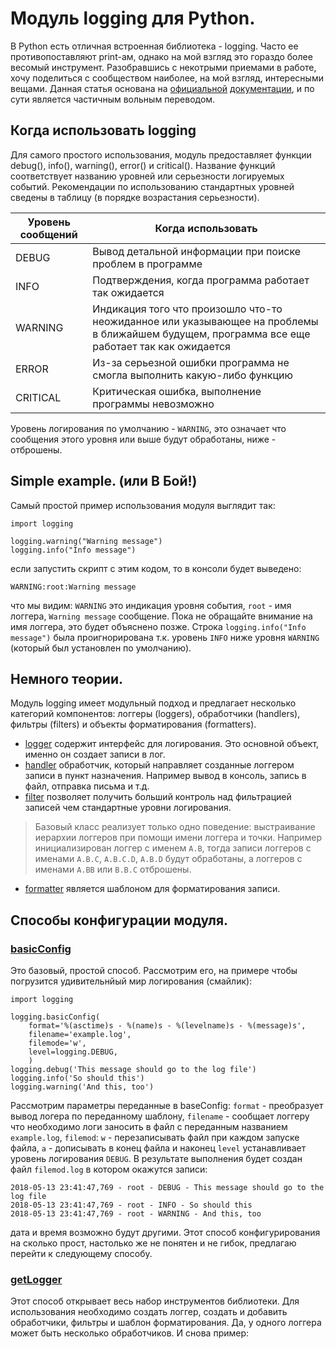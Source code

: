 # Модуль logging для Python.
  В Python есть отличная встроенная библиотека - logging. Часто ее противопоставляют print-ам, однако на мой взгляд это гораздо более весомый инструмент. Разобравшись с некотрыми приемами в работе, хочу поделиться с сообществом наиболее, на мой взгляд, интересными вещами. Данная статья основана на [официальной](https://docs.python.org/3/library/logging.html) [документации](https://docs.python.org/3/howto/logging.html), и по сути является частичным вольным переводом.

## Когда использовать logging
Для самого простого использования, модуль предоставляет функции debug(), info(), warning(), error() и critical(). Название функций соответствует названию уровней или серьезности логируемых событий. Рекомендации по использованию стандартных уровней сведены в таблицу (в порядке возрастания серьезности).

Уровень сообщений | Когда использовать
--- | ---
DEBUG | Вывод детальной информации при поиске проблем в программе
INFO | Подтверждения, когда программа работает так ожидается
WARNING | Индикация того что произошло что-то неожиданное или указывающее на проблемы в ближайшем будущем, программа все еще работает так как ожидается
ERROR | Из-за серьезной ошибки программа не смогла выполнить какую-либо функцию
CRITICAL | Критическая ошибка, выполнение программы невозможно

Уровень логирования по умолчанию - `WARNING`, это означает что сообщения этого уровня или выше будут обработаны, ниже - отброшены.

## Simple example. (или В Бой!)
Самый простой пример использования модуля выглядит так:
```
import logging

logging.warning("Warning message")
logging.info("Info message")
```
если запустить скрипт с этим кодом, то в консоли будет выведено:
```
WARNING:root:Warning message
```
 что мы видим: `WARNING` это индикация уровня события, `root` - имя логгера, `Warning message` сообщение. Пока не обращайте внимание на имя логгера, это будет объяснено позже. Строка `logging.info("Info message")` была проигнорирована т.к. уровень `INFO` ниже уровня `WARNING` (который был установлен по умолчанию).

## Немного теории.
Модуль logging имеет модульный подход и предлагает несколько категорий компонентов: логгеры (loggers), обработчики (handlers), фильтры (filters) и объекты форматирования (formatters).
* [logger](https://docs.python.org/3/library/logging.html#logger-objects) содержит интерфейс для логирования. Это основной объект, именно он создает записи в лог.
* [handler](https://docs.python.org/3/library/logging.html#handler-objects) обработчик, который направляет созданные логгером записи в пункт назначения. Например вывод в консоль, запись в файл, отправка письма и т.д.
* [filter](https://docs.python.org/3/library/logging.html#filter-objects) позволяет получить больший контроль над фильтрацией записей чем стандартные уровни логирования.
> Базовый класс реализует только одно поведение: выстраивание иерархии логгеров при помощи имени логгера и точки. Например инициализирован логгер с именем `A.B`, тогда записи логгеров с именами `A.B.C`, `A.B.C.D`, `A.B.D` будут обработаны, а логгеров с именами `A.BB` или `B.B.C` отброшены.

* [formatter](https://docs.python.org/3/library/logging.html#formatter-objects) является шаблоном для форматирования записи.

## Способы конфигурации модуля.
### [basicConfig](https://docs.python.org/3/library/logging.html#logging.basicConfig)
Это базовый, простой способ. Рассмотрим его, на примере чтобы погрузится удивительнйый мир логирования (смайлик):
```
import logging

logging.basicConfig(
    format='%(asctime)s - %(name)s - %(levelname)s - %(message)s',
    filename='example.log',
    filemode='w',
    level=logging.DEBUG,
    )
logging.debug('This message should go to the log file')
logging.info('So should this')
logging.warning('And this, too')
```
Рассмотрим параметры переданные в baseConfig: `format` - преобразует вывод логера по переданному шаблону, `filename` - сообщает логгеру что необходимо логи заносить в файл с переданным названием `example.log`, `filemod`: `w` - перезаписывать файл при каждом запуске файла, `a` - дописывать в конец файла и наконец `level` устанавливает уровень логирования `DEBUG`. В результате выполнения будет создан файл `filemod.log` в котором окажутся записи:
```
2018-05-13 23:41:47,769 - root - DEBUG - This message should go to the log file
2018-05-13 23:41:47,769 - root - INFO - So should this
2018-05-13 23:41:47,769 - root - WARNING - And this, too
```
дата и время возможно будут другими. Этот способ конфигурирования на сколько прост, настолько же не понятен и не гибок, предлагаю перейти к следующему способу.
### [getLogger](https://docs.python.org/3/library/logging.html#logger-objects)
Этот способ открывает весь набор инструментов библиотеки. Для использования необходимо создать логгер, создать и добавить обработчики, фильтры и шаблон форматирования. Да, у одного логгера может быть несколько обработчиков. И снова пример:
